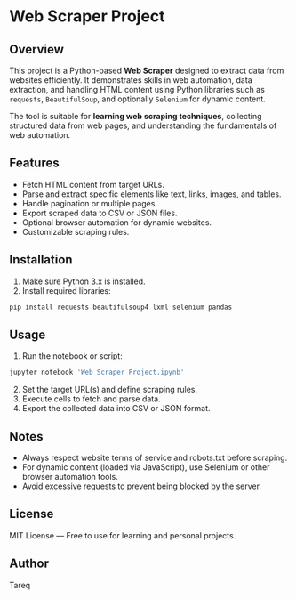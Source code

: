 # Web Scraper Project

## Overview

This project is a Python-based **Web Scraper** designed to extract data from websites efficiently. It demonstrates skills in web automation, data extraction, and handling HTML content using Python libraries such as `requests`, `BeautifulSoup`, and optionally `Selenium` for dynamic content.

The tool is suitable for **learning web scraping techniques**, collecting structured data from web pages, and understanding the fundamentals of web automation.

## Features

* Fetch HTML content from target URLs.
* Parse and extract specific elements like text, links, images, and tables.
* Handle pagination or multiple pages.
* Export scraped data to CSV or JSON files.
* Optional browser automation for dynamic websites.
* Customizable scraping rules.

## Installation

1. Make sure Python 3.x is installed.
2. Install required libraries:

```bash
pip install requests beautifulsoup4 lxml selenium pandas
```

## Usage

1. Run the notebook or script:

```bash
jupyter notebook 'Web Scraper Project.ipynb'
```

2. Set the target URL(s) and define scraping rules.
3. Execute cells to fetch and parse data.
4. Export the collected data into CSV or JSON format.

## Notes

* Always respect website terms of service and robots.txt before scraping.
* For dynamic content (loaded via JavaScript), use Selenium or other browser automation tools.
* Avoid excessive requests to prevent being blocked by the server.

## License

MIT License — Free to use for learning and personal projects.

## Author

Tareq
